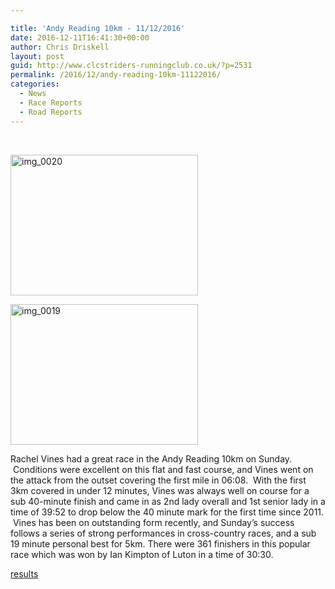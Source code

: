 ```yaml
---

title: 'Andy Reading 10km - 11/12/2016'
date: 2016-12-11T16:41:30+00:00
author: Chris Driskell
layout: post
guid: http://www.clcstriders-runningclub.co.uk/?p=2531
permalink: /2016/12/andy-reading-10km-11122016/
categories:
  - News
  - Race Reports
  - Road Reports
---
```

&nbsp;

[<img class="alignnone size-medium wp-image-2533" src="http://www.clcstriders-runningclub.co.uk/wplive/wp-content/uploads/2016/12/IMG_0020-300x225.jpg" alt="img_0020" width="300" height="225" srcset="http://www.clcstriders-runningclub.co.uk/wplive/wp-content/uploads/2016/12/IMG_0020-300x225.jpg 300w, http://www.clcstriders-runningclub.co.uk/wplive/wp-content/uploads/2016/12/IMG_0020-768x576.jpg 768w, http://www.clcstriders-runningclub.co.uk/wplive/wp-content/uploads/2016/12/IMG_0020-1024x768.jpg 1024w" sizes="(max-width: 300px) 100vw, 300px" />](http://www.clcstriders-runningclub.co.uk/wplive/wp-content/uploads/2016/12/IMG_0020.jpg)

[<img class="alignnone size-medium wp-image-2532" src="http://www.clcstriders-runningclub.co.uk/wplive/wp-content/uploads/2016/12/IMG_0019-300x225.jpg" alt="img_0019" width="300" height="225" srcset="http://www.clcstriders-runningclub.co.uk/wplive/wp-content/uploads/2016/12/IMG_0019-300x225.jpg 300w, http://www.clcstriders-runningclub.co.uk/wplive/wp-content/uploads/2016/12/IMG_0019-768x576.jpg 768w, http://www.clcstriders-runningclub.co.uk/wplive/wp-content/uploads/2016/12/IMG_0019-1024x768.jpg 1024w" sizes="(max-width: 300px) 100vw, 300px" />](http://www.clcstriders-runningclub.co.uk/wplive/wp-content/uploads/2016/12/IMG_0019.jpg)

Rachel Vines had a great race in the Andy Reading 10km on Sunday.  Conditions were excellent on this flat and fast course, and Vines went on the attack from the outset covering the first mile in 06:08.  With the first 3km covered in under 12 minutes, Vines was always well on course for a sub 40-minute finish and came in as 2nd lady overall and 1st senior lady in a time of 39:52 to drop below the 40 minute mark for the first time since 2011.  Vines has been on outstanding form recently, and Sunday’s success follows a series of strong performances in cross-country races, and a sub 19 minute personal best for 5km. There were 361 finishers in this popular race which was won by Ian Kimpton of Luton in a time of 30:30.

[results](http://dbmaxresults.co.uk/results.aspx?CId=16421&RId=8041)

&nbsp;